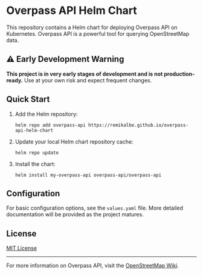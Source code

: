 # Overpass API Helm Chart

This repository contains a Helm chart for deploying Overpass API on Kubernetes. Overpass API is a powerful tool for querying OpenStreetMap data.

## ⚠️ Early Development Warning

**This project is in very early stages of development and is not production-ready.** Use at your own risk and expect frequent changes.

## Quick Start

1. Add the Helm repository:
   ```console
   helm repo add overpass-api https://remikalbe.github.io/overpass-api-helm-chart
   ```

2. Update your local Helm chart repository cache:
   ```console
   helm repo update
   ```

3. Install the chart:
   ```console
   helm install my-overpass-api overpass-api/overpass-api
   ```

## Configuration

For basic configuration options, see the `values.yaml` file. More detailed documentation will be provided as the project matures.

## License

[MIT License](LICENSE)

---

For more information on Overpass API, visit the [OpenStreetMap Wiki](https://wiki.openstreetmap.org/wiki/Overpass_API).